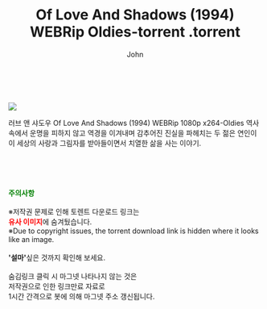 ﻿---
layout: post
title:  "                   Of Love And Shadows (1994) WEBRip Oldies-torrent                .torrent"
author: John
categories: [ 영화 ]
tags: [  ]
image: https://torrentrj57.com/uploadfile/full/f8b05c972aab0dd87ccc8c3dfbe85fb37bc10c14.jpg 
description: "                   Of Love And Shadows (1994) WEBRip Oldies-torrent                 torrent 정보 공유"
toc: true
toc_sticky: true
---

<br>
<p><img src="https://torrentrj57.com/uploadfile/full/f8b05c972aab0dd87ccc8c3dfbe85fb37bc10c14.jpg"/></p>
 러브 앤 샤도우 Of Love And Shadows (1994) WEBRip 1080p x264-Oldies 역사 속에서 운명을 피하지 않고 역경을 이겨내며 감추어진 진실을 파헤치는 두 젊은 연인이 이 세상의 사랑과 그림자를 받아들이면서 치열한 삶을 사는 이야기. 
    
<br><br><br>
<p data-ke-size="size16"><b><span style="color: green;">주의사항</span></b><br /><br />※저작권 문제로 인해 토렌트 다운로드 링크는<br /><b><span style="color: red;">유사 이미지</span></b>에 숨겨뒀습니다.<br />※Due to copyright issues, the torrent download link is hidden where it looks like an image.<br /><br /><b>'설마'</b>싶은 것까지 확인해 보세요.<br /><br />숨김링크 클릭 시 마그넷 나타나지 않는 것은<br />저작권으로 인한 링크만료 자료로<br />1시간 간격으로 봇에 의해 마그넷 주소 갱신됩니다.</p>
